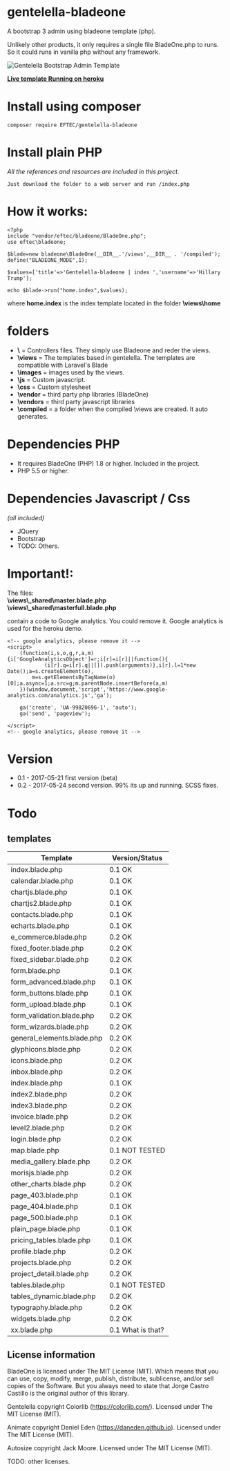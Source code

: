 # gentelella-bladeone
A bootstrap 3 admin using bladeone template (php).

Unlikely other products, it only requires a single file BladeOne.php to runs. So it could runs in vanilla php without any framework.




![Gentelella Bootstrap Admin Template](https://cdn.colorlib.com/wp/wp-content/uploads/sites/2/gentelella-admin-template-preview.jpg "Gentelella Theme Browser Preview")

**[Live template Running on heroku](https://gentella-bladeone.herokuapp.com/index.php)**

# Install using composer
``` 
composer require EFTEC/gentelella-bladeone
```
# Install plain PHP
_All the references and resources are included in this project._
``` 
Just download the folder to a web server and run /index.php
```


# How it works: 

```
<?php
include "vendor/eftec/bladeone/BladeOne.php";
use eftec\bladeone;

$blade=new bladeone\BladeOne(__DIR__.'/views',__DIR__ . '/compiled');
define("BLADEONE_MODE",1);

$values=['title'=>'Gentelella-bladeone | index ','username'=>'Hillary Trump'];

echo $blade->run("home.index",$values);

```
where **home.index** is the index template located in the folder **\views\home**


# folders
* **\\** = Controllers files.  They simply use Bladeone and reder the views.  
* **\views** = The templates based in gentelella. The templates are compatible with Laravel's Blade  
* **\images** = images used by the views.   
* **\js** = Custom javascript.   
* **\css** = Custom stylesheet   
* **\vendor** = third party php libraries (BladeOne)
* **\vendors** = third party javascript libraries   
* **\compiled** = a folder when the compiled \views are created. It auto generates.   



# Dependencies PHP

* It requires BladeOne (PHP) 1.8 or higher.  Included in the project.
* PHP 5.5 or higher.

# Dependencies Javascript / Css 
_(all included)_  

* JQuery
* Bootstrap
* TODO: Others.

# Important!:
The files:   
**\views\\_shared\master.blade.php    
\views\\_shared\masterfull.blade.php** 

contain a code to Google analytics. You could remove it.
Google analytics is used for the heroku demo.

``` 
<!-- google analytics, please remove it -->
<script>
    (function(i,s,o,g,r,a,m){i['GoogleAnalyticsObject']=r;i[r]=i[r]||function(){
            (i[r].q=i[r].q||[]).push(arguments)},i[r].l=1*new Date();a=s.createElement(o),
        m=s.getElementsByTagName(o)[0];a.async=1;a.src=g;m.parentNode.insertBefore(a,m)
    })(window,document,'script','https://www.google-analytics.com/analytics.js','ga');

    ga('create', 'UA-99820696-1', 'auto');
    ga('send', 'pageview');

</script>
<!-- google analytics, please remove it -->
```


# Version

* 0.1 - 2017-05-21 first version (beta)   
* 0.2 - 2017-05-24 second version. 99% its up and running. SCSS fixes.      


# Todo

## templates
| Template | Version/Status |
|---------|--------|
| index.blade.php | 0.1 OK|
| calendar.blade.php | 0.1 OK  |
| chartjs.blade.php | 0.1 OK|
| chartjs2.blade.php | 0.1 OK|
| contacts.blade.php | 0.1 OK|
| echarts.blade.php | 0.1 OK|
| e_commerce.blade.php | 0.2 OK|
| fixed_footer.blade.php | 0.2 OK|
| fixed_sidebar.blade.php | 0.2 OK|
| form.blade.php | 0.1 OK|
| form_advanced.blade.php | 0.1 OK|
| form_buttons.blade.php | 0.1 OK|
| form_upload.blade.php | 0.1 OK|
| form_validation.blade.php | 0.2 OK|
| form_wizards.blade.php | 0.2 OK|
| general_elements.blade.php | 0.2 OK|
| glyphicons.blade.php | 0.2 OK|
| icons.blade.php | 0.2 OK|
| inbox.blade.php | 0.2 OK|
| index.blade.php | 0.1 OK|
| index2.blade.php | 0.2 OK|
| index3.blade.php | 0.2 OK|
| invoice.blade.php | 0.2 OK|
| level2.blade.php | 0.2 OK|
| login.blade.php | 0.2 OK|
| map.blade.php | 0.1 NOT TESTED|
| media_gallery.blade.php | 0.2 OK|
| morisjs.blade.php | 0.2 OK|
| other_charts.blade.php | 0.2 OK|
| page_403.blade.php | 0.1 OK|
| page_404.blade.php | 0.1 OK|
| page_500.blade.php | 0.1 OK|
| plain_page.blade.php | 0.1 OK|
| pricing_tables.blade.php | 0.1 OK|
| profile.blade.php | 0.2 OK|
| projects.blade.php | 0.2 OK|
| project_detail.blade.php | 0.2 OK|
| tables.blade.php | 0.1 NOT TESTED|
| tables_dynamic.blade.php | 0.2 OK|
| typography.blade.php | 0.2 OK|
| widgets.blade.php | 0.2 OK|
| xx.blade.php | 0.1 What is that? |

## License information


BladeOne is licensed under The MIT License (MIT). Which means that you can use, copy, modify, merge, publish, distribute, sublicense, and/or sell copies of the Software. But you always need to state that Jorge Castro Castillo is the original author of this library.

Gentelella copyright Colorlib (https://colorlib.com/). Licensed under The MIT License (MIT).   

Animate copyright Daniel Eden (https://daneden.github.io). Licensed under The MIT License (MIT).   

Autosize copyright Jack Moore. Licensed under The MIT License (MIT).   

TODO: other licenses.
